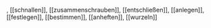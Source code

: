 , [[schnallen]], [[zusammenschrauben]], [[entschließen]], [[anlegen]], [[festlegen]], [[bestimmen]], [[anheften]], [[wurzeln]]